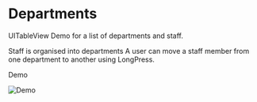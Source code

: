 # Departments
UITableView Demo for a list of departments and staff.

Staff is organised into departments
A user can move a staff member from one department to another using LongPress.

Demo

![Demo](http://i.imgur.com/eCPYOz4.gif?1)